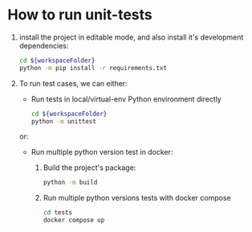 # How to run unit-tests

1. install the project in editable mode, and also install it's development dependencies:

   ```bash
   cd ${workspaceFolder}
   python -m pip install -r requirements.txt
   ```

1. To run test cases, we can either:

   * Run tests in local/virtual-env Python environment directly

     ```bash
     cd ${workspaceFolder}
     python -m unittest
     ```

   or:

   * Run multiple python version test in docker:

     1. Build the project's package:

        ```bash
        python -m build
        ```

     1. Run multiple python versions tests with docker compose

        ```bash
        cd tests
        docker compose up
        ```
